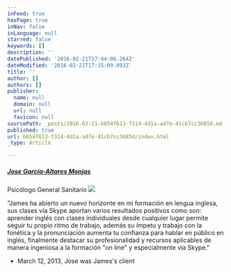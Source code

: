```yaml
---
inFeed: true
hasPage: true
inNav: false
inLanguage: null
starred: false
keywords: []
description: ''
datePublished: '2016-02-21T17:44:06.264Z'
dateModified: '2016-02-21T17:15:09.093Z'
title: ''
author: []
authors: []
publisher:
  name: null
  domain: null
  url: null
  favicon: null
sourcePath: _posts/2016-02-21-b654f613-f314-4d1a-ad7e-41cb7cc3685d.md
published: true
url: b654f613-f314-4d1a-ad7e-41cb7cc3685d/index.html
_type: Article

---
```

##### **[Jose García-Altares Monjas][0]**

Psicólogo General Sanitario
![](https://the-grid-user-content.s3-us-west-2.amazonaws.com/bd6ee264-6c45-4e51-ad65-aec1915d03b6.jpg)

"James ha abierto un nuevo horizonte en mi formación en lengua inglesa, sus clases vía Skype aportan varios resultados positivos como son: aprender inglés con clases individuales desde cualquier lugar permite seguir tu propio ritmo de trabajo, además su ímpetu y trabajo con la fonética y la pronunciación aumenta tu confianza para hablar en público en inglés, finalmente destacar su profesionalidad y recursos aplicables de manera ingeniosa a la formación "on line" y especialmente vía Skype."

- March 12, 2013, Jose was James's client

[0]: https://www.linkedin.com/profile/view?id=AAEAAAMJ0GUB7yG0vZbO4Jg8E-_oh6DTTdwje1E&authType=name&authToken=ig71